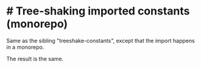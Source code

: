 # # Tree-shaking imported constants (monorepo)

Same as the sibling "treeshake-constants", except that the import happens in a monorepo.

The result is the same.
